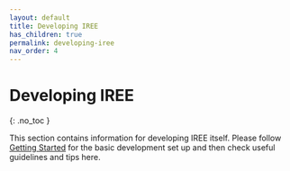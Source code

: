 ```yaml
---
layout: default
title: Developing IREE
has_children: true
permalink: developing-iree
nav_order: 4
---
```


# Developing IREE
{: .no_toc }

This section contains information for developing IREE itself. Please follow [Getting Started](../get-started) for the basic development set up and then check useful guidelines and tips here.
